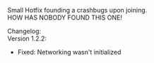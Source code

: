 Small Hotfix founding a crashbugs upon joining.    
HOW HAS NOBODY FOUND THIS ONE!

Changelog:   
Version 1.2.2:   
- Fixed: Networking wasn't initialized